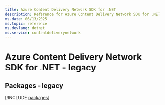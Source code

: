 ```yaml
---
title: Azure Content Delivery Network SDK for .NET
description: Reference for Azure Content Delivery Network SDK for .NET
ms.date: 06/13/2025
ms.topic: reference
ms.devlang: dotnet
ms.service: contentdeliverynetwork
---
```

# Azure Content Delivery Network SDK for .NET - legacy
## Packages - legacy
[!INCLUDE [packages](content-delivery-network-index.md)]